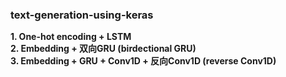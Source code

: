 ### text-generation-using-keras

**1. One-hot encoding + LSTM**  
**2. Embedding + 双向GRU (birdectional GRU)**  
**3. Embedding + GRU + Conv1D + 反向Conv1D (reverse Conv1D)**
